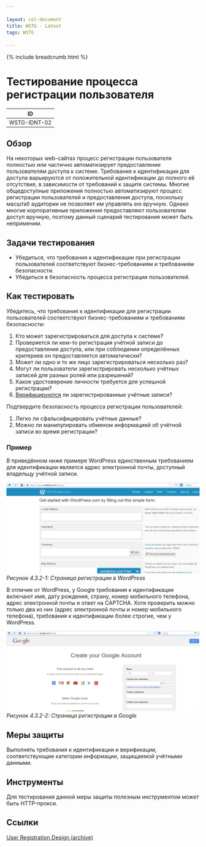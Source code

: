 ```yaml
---

layout: col-document
title: WSTG - Latest
tags: WSTG

---
```


{% include breadcrumb.html %}
# Тестирование процесса регистрации пользователя

|ID          |
|------------|
|WSTG-IDNT-02|

## Обзор

На некоторых web-сайтах процесс регистрации пользователя полностью или частично автоматизирует предоставление пользователям доступа к системе. Требования к идентификации для доступа варьируются от положительной идентификации до полного её отсутствия, в зависимости от требований к защите системы. Многие общедоступные приложения полностью автоматизируют процесс регистрации пользователей и предоставления доступа, поскольку масштаб аудитории не позволяет им управлять ею вручную. Однако многие корпоративные приложения предоставляют пользователям доступ вручную, поэтому данный сценарий тестирования может быть неприменим.

## Задачи тестирования

- Убедиться, что требования к идентификации при регистрации пользователей соответствуют бизнес-требованиям и требованиям безопасности.
- Убедиться в безопасность процесса регистрации пользователей.

## Как тестировать

Убедитесь, что требования к идентификации для регистрации пользователей соответствуют бизнес-требованиям и требованиям безопасности:

1. Кто может зарегистрироваться для доступа к системе?
2. Проверяется ли кем-то регистрация учётной записи до предоставления доступа, или при соблюдении определённых критериев он предоставляется автоматически?
3. Может ли одно и то же лицо зарегистрироваться несколько раз?
4. Могут ли пользователи зарегистрировать несколько учётных записей для разных ролей или разрешений?
5. Какое удостоверение личности требуется для успешной регистрации?
6. [Верифицируются](https://cbr.ru/Press/event/?id=6383) ли зарегистрированные учётные записи?

Подтвердите безопасность процесса регистрации пользователей:

1. Легко ли сфальсифицировать учётные данные?
2. Можно ли манипулировать обменом информацией об учётной записи во время регистрации?

### Пример

В приведённом ниже примере WordPress единственным требованием для идентификации является адрес электронной почты, доступный владельцу учётной записи.

![WordPress Registration Page](images/Wordpress_registration_page.jpg)\
*Рисунок 4.3.2-1: Страница регистрации в WordPress*

В отличие от WordPress, у Google требования к идентификации включают имя, дату рождения, страну, номер мобильного телефона, адрес электронной почты и ответ на CAPTCHA. Хотя проверить можно только два из них (адрес электронной почты и номер мобильного телефона), требования к идентификации более строгие, чем у WordPress.

![Google Registration Page](images/Google_registration_page.jpg)\
*Рисунок 4.3.2-2: Страница регистрации в Google*

## Меры защиты

Выполнять требования к идентификации и верификации, соответствующие категории информации, защищаемой учётными данными.

## Инструменты

Для тестирования данной меры защиты полезным инструментом может быть HTTP-прокси.

## Ссылки

[User Registration Design (archive)](https://mashable.com/2011/06/09/user-registration-design/)
